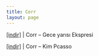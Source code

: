 ```yaml
---
title: Corr
layout: page
---
```


<a href="https://cloud.mail.ru/public/190b8f0549e9/Corr%20-%20Gece%20Yar%C4%B1s%C4%B1%20Ekspress" target="_blank">[indir]</a> | Corr &#8211; Gece yarısı Ekspresi

<a href="https://cloud.mail.ru/public/114bae437955/Corr%20-%20Kim%20Picasso" target="_blank">[indir]</a> | Corr &#8211; Kim Pcasso